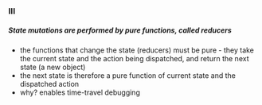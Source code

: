 ### III

##### State mutations are performed by pure functions, called reducers


- the functions that change the state (reducers) must be pure - they take the current state and the action being dispatched, and return the next state (a new object)
- the next state is therefore a pure function of current state and the dispatched action
- why? enables time-travel debugging
